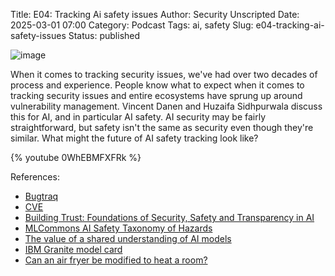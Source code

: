 Title: E04: Tracking Ai safety issues
Author: Security Unscripted
Date: 2025-03-01 07:00
Category: Podcast
Tags: ai, safety
Slug: e04-tracking-ai-safety-issues
Status: published

![image]({static}/covers/e04.png)

When it comes to tracking security issues, we've had over two decades of process and experience.  People know what to expect when it comes to tracking security issues and entire ecosystems have sprung up around vulnerability management.  Vincent Danen and Huzaifa Sidhpurwala discuss this for AI, and in particular AI safety.  AI security may be fairly straightforward, but safety isn't the same as security even though they're similar.  What might the future of AI safety tracking look like?

{% youtube 0WhEBMFXFRk %}

References:

* [Bugtraq](https://en.wikipedia.org/wiki/Bugtraq)
* [CVE](https://cve.org/)
* [Building Trust: Foundations of Security, Safety and Transparency in AI](https://arxiv.org/pdf/2411.12275)
* [MLCommons AI Safety Taxonomy of Hazards](https://drive.google.com/file/d/1V8KFfk8awaAXc83nZZzDV2bHgPT8jbJY/view?pli=1)
* [The value of a shared understanding of AI models](https://modelcards.withgoogle.com/about)
* [IBM Granite model card](https://huggingface.co/ibm-granite/granite-guardian-3.1-8b)
* [Can an air fryer be modified to heat a room?](https://www.quora.com/Can-an-air-fryer-be-modified-to-heat-a-room)

